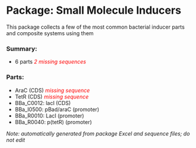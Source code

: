 # Package: Small Molecule Inducers

This package collects a few of the most common bacterial inducer parts and composite systems using them

### Summary:

- 6 parts _<span style="color:red">2 missing sequences</span>_

### Parts:

- AraC (CDS) _<span style="color:red">missing sequence</span>_
- TetR (CDS) _<span style="color:red">missing sequence</span>_
- BBa_C0012: lacI (CDS)
- BBa_I0500: pBad/araC (promoter)
- BBa_R0010: LacI (promoter)
- BBa_R0040: p(tetR) (promoter)

_Note: automatically generated from package Excel and sequence files; do not edit_
